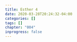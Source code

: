 ```yaml
---
title: Esther 4
date: 2020-03-28T20:24:32-04:00
categories: []
tags: []
chapter: "004"
inprogress: false
---
```



